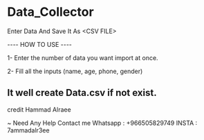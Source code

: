 # Data_Collector
Enter Data And Save It As &lt;CSV FILE>

---- HOW TO USE ----

1- Enter the number of data you want import at once.

2- Fill all the inputs (name, age, phone, gender)

## It well create Data.csv if not exist.

credit Hammad Alraee

~ Need Any Help Contact me 
Whatsapp : +966505829749 
INSTA : 7ammadalr3ee
